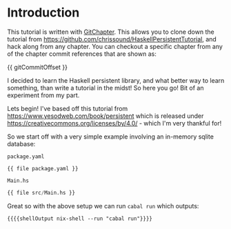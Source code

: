 # Introduction

This tutorial is written with  [GitChapter](https://github.com/chrissound/GitChapter). This allows you to clone down the tutorial from <https://github.com/chrissound/HaskellPersistentTutorial>, and hack along from any chapter. You can checkout a specific chapter from any of the chapter commit references that are shown as: 

{{ gitCommitOffset }}

I decided to learn the Haskell persistent library, and what better way to learn something, than write a tutorial in the midst! So here you go! Bit of an experiment from my part.

Lets begin! I've based off this tutorial from <https://www.yesodweb.com/book/persistent> which is released under <https://creativecommons.org/licenses/by/4.0/> - which I'm very thankful for!

So we start off with a very simple example involving an in-memory sqlite database:

`package.yaml`
```
{{ file package.yaml }}
```

`Main.hs`
```haskell
{{ file src/Main.hs }}
```

Great so with the above setup we can run `cabal run` which outputs:
```
{{{{shellOutput nix-shell --run "cabal run"}}}}
```
